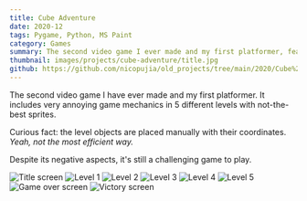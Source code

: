 ```yaml
---
title: Cube Adventure
date: 2020-12
tags: Pygame, Python, MS Paint
category: Games
summary: The second video game I ever made and my first platformer, featuring 5 challenging levels with annoying game mechanics.
thumbnail: images/projects/cube-adventure/title.jpg
github: https://github.com/nicopujia/old_projects/tree/main/2020/Cube%20Adventure
---
```


The second video game I have ever made and my first platformer. It includes very annoying game mechanics in 5 different levels with not-the-best sprites.

Curious fact: the level objects are placed manually with their coordinates. _Yeah, not the most efficient way._

Despite its negative aspects, it's still a challenging game to play.

![Title screen]({static}/images/projects/cube-adventure/title.jpg)
![Level 1]({static}/images/projects/cube-adventure/level-1.jpg)
![Level 2]({static}/images/projects/cube-adventure/level-2.jpg)
![Level 3]({static}/images/projects/cube-adventure/level-3.jpg)
![Level 4]({static}/images/projects/cube-adventure/level-4.jpg)
![Level 5]({static}/images/projects/cube-adventure/level-5.jpg)
![Game over screen]({static}/images/projects/cube-adventure/game-over.jpg)
![Victory screen]({static}/images/projects/cube-adventure/victory.jpg)

